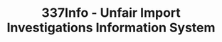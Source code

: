 ---
bigquery: https://console.cloud.google.com/bigquery?p=patents-public-data&d=usitc_investigations&page=dataset&project=sheets-management-319211
citation: US International Trade Commission 337Info Unfair Import Investigations Information
  System
contributors: US International Trade Comission
cost: None
description: US International Trade Commission 337Info Unfair Import Investigations
  Information System contains data on investigations done under Section 337. Section
  337 declares the infringement of certain statutory intellectual property rights
  and other forms of unfair competition in import trade to be unlawful practices.
  Most Section 337 investigations involve allegations of patent or registered trademark
  infringement.
documentation: FAQ and tutorial available on the site
last_edit: 04/06/2022, 04:30:29
location: https://pubapps2.usitc.gov/337external/
maintained_by: US International Trade Comission
schema_fields:
- finalIdOnViolationIssue
- copyrightNumbers
- htsNumbers
- dateComplaintFiled
- endDateMarkmanHearing
- ouiiParticipation
- id
- dateCreated
- trademarkNumbers
- investigationNo
- cafcAppeals
- targetDate
- finalDetNoViolation
- complainant
- aljAssigned
- title
- internalRemand
- teoIdIssueDate
- investigationType
- currentActiveALJ
- issueDateOtherNonFinal
- scheduledEndDateEvidHear
- publication_number
- patentNumbers
- respondent
- finalIdOnViolationDue
- docketNo
- patentNumber
- actualStartDateEvidHear
- invUnfairAct
- teoProceedingInvolved
- investigationTermDate
- actualEndDateEvidHear
- currentStatus
- finalDetViolation
- dateOfPublicationFrNotice
- teoReliefGranted
- gcAttorney
- teoIdDueDate
- startDateMarkmanHearing
- markmanHearing
- reportingRequirements
- scheduledStartDateEvidHear
- lastUpdated
- ouiiAttorney
shortname: unfair_import_investigations
tags:
- import
- legal
- trade
timeframe: 2008-2021 (prior to 2008 downloadable as a JSON file)
title: 337Info - Unfair Import Investigations Information System
uuid: 2721f5ec-e599-4890-9265-9706719fc71e
---